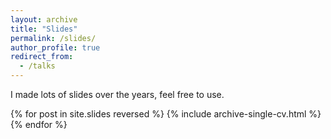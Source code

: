 ```yaml
---
layout: archive
title: "Slides"
permalink: /slides/
author_profile: true
redirect_from:
  - /talks
---
```


I made lots of slides over the years, feel free to use.

{% for post in site.slides reversed %}
  {% include archive-single-cv.html %}
{% endfor %}

<!-- ### Footer

Last updated: Augst 2023 -->
